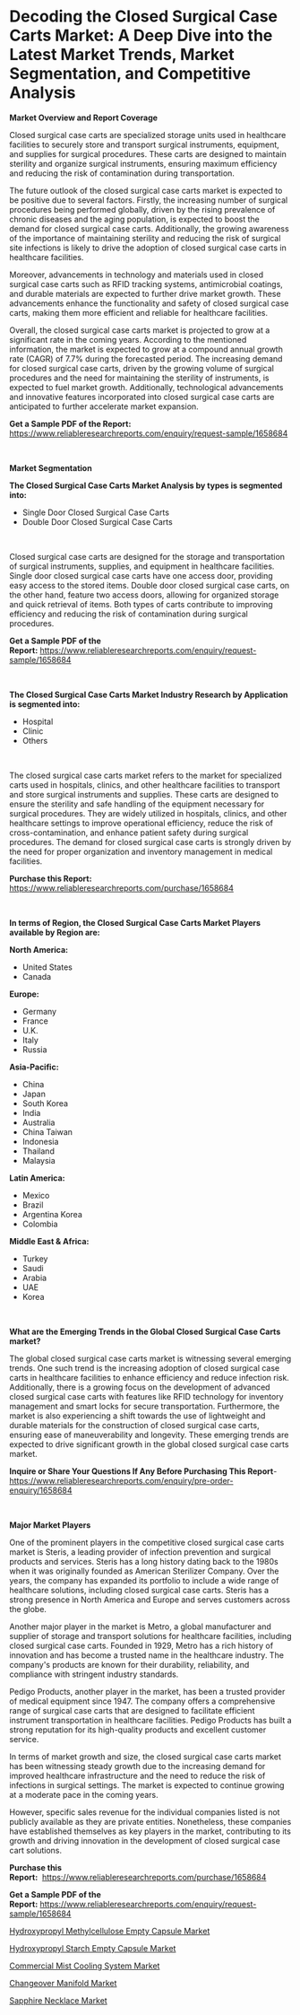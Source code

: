 <p><h1>Decoding the Closed Surgical Case Carts Market: A Deep Dive into the Latest Market Trends, Market Segmentation, and Competitive Analysis</h1></p><p><strong>Market Overview and Report Coverage</strong></p>
<p><p>Closed surgical case carts are specialized storage units used in healthcare facilities to securely store and transport surgical instruments, equipment, and supplies for surgical procedures. These carts are designed to maintain sterility and organize surgical instruments, ensuring maximum efficiency and reducing the risk of contamination during transportation.</p><p>The future outlook of the closed surgical case carts market is expected to be positive due to several factors. Firstly, the increasing number of surgical procedures being performed globally, driven by the rising prevalence of chronic diseases and the aging population, is expected to boost the demand for closed surgical case carts. Additionally, the growing awareness of the importance of maintaining sterility and reducing the risk of surgical site infections is likely to drive the adoption of closed surgical case carts in healthcare facilities.</p><p>Moreover, advancements in technology and materials used in closed surgical case carts such as RFID tracking systems, antimicrobial coatings, and durable materials are expected to further drive market growth. These advancements enhance the functionality and safety of closed surgical case carts, making them more efficient and reliable for healthcare facilities.</p><p>Overall, the closed surgical case carts market is projected to grow at a significant rate in the coming years. According to the mentioned information, the market is expected to grow at a compound annual growth rate (CAGR) of 7.7% during the forecasted period. The increasing demand for closed surgical case carts, driven by the growing volume of surgical procedures and the need for maintaining the sterility of instruments, is expected to fuel market growth. Additionally, technological advancements and innovative features incorporated into closed surgical case carts are anticipated to further accelerate market expansion.</p></p>
<p><strong>Get a Sample PDF of the Report:</strong> <a href="https://www.reliableresearchreports.com/enquiry/request-sample/1658684">https://www.reliableresearchreports.com/enquiry/request-sample/1658684</a></p>
<p>&nbsp;</p>
<p><strong>Market Segmentation</strong></p>
<p><strong>The Closed Surgical Case Carts Market Analysis by types is segmented into:</strong></p>
<p><ul><li>Single Door Closed Surgical Case Carts</li><li>Double Door Closed Surgical Case Carts</li></ul></p>
<p>&nbsp;</p>
<p><p>Closed surgical case carts are designed for the storage and transportation of surgical instruments, supplies, and equipment in healthcare facilities. Single door closed surgical case carts have one access door, providing easy access to the stored items. Double door closed surgical case carts, on the other hand, feature two access doors, allowing for organized storage and quick retrieval of items. Both types of carts contribute to improving efficiency and reducing the risk of contamination during surgical procedures.</p></p>
<p><strong>Get a Sample PDF of the Report:</strong>&nbsp;<a href="https://www.reliableresearchreports.com/enquiry/request-sample/1658684">https://www.reliableresearchreports.com/enquiry/request-sample/1658684</a></p>
<p>&nbsp;</p>
<p><strong>The Closed Surgical Case Carts Market Industry Research by Application is segmented into:</strong></p>
<p><ul><li>Hospital</li><li>Clinic</li><li>Others</li></ul></p>
<p>&nbsp;</p>
<p><p>The closed surgical case carts market refers to the market for specialized carts used in hospitals, clinics, and other healthcare facilities to transport and store surgical instruments and supplies. These carts are designed to ensure the sterility and safe handling of the equipment necessary for surgical procedures. They are widely utilized in hospitals, clinics, and other healthcare settings to improve operational efficiency, reduce the risk of cross-contamination, and enhance patient safety during surgical procedures. The demand for closed surgical case carts is strongly driven by the need for proper organization and inventory management in medical facilities.</p></p>
<p><strong>Purchase this Report:</strong>&nbsp; <a href="https://www.reliableresearchreports.com/purchase/1658684">https://www.reliableresearchreports.com/purchase/1658684</a></p>
<p>&nbsp;</p>
<p><strong>In terms of Region, the Closed Surgical Case Carts Market Players available by Region are:</strong></p>
<p>
    <p> <strong> North America: </strong>
        <ul>
            <li>United States</li>
            <li>Canada</li>
        </ul>
        </p> 
    <p> <strong> Europe: </strong>
        <ul>
            <li>Germany</li>
            <li>France</li>
            <li>U.K.</li>
            <li>Italy</li>
            <li>Russia</li>
        </ul>
        </p> 
    <p> <strong> Asia-Pacific: </strong>
        <ul>
            <li>China</li>
            <li>Japan</li>
            <li>South Korea</li>
            <li>India</li>
            <li>Australia</li>
            <li>China Taiwan</li>
            <li>Indonesia</li>
            <li>Thailand</li>
            <li>Malaysia</li>
        </ul>
        </p> 
    <p> <strong> Latin America: </strong>
        <ul>
            <li>Mexico</li>
            <li>Brazil</li>
            <li>Argentina Korea</li>
            <li>Colombia</li>
        </ul>
        </p> 
    <p> <strong> Middle East & Africa: </strong>
        <ul>
            <li>Turkey</li>
            <li>Saudi</li>
            <li>Arabia</li>
            <li>UAE</li>
            <li>Korea</li>
        </ul>
    </p>
    </p>
<p>&nbsp;</p>
<p><strong>What are the Emerging Trends in the Global Closed Surgical Case Carts market?</strong></p>
<p><p>The global closed surgical case carts market is witnessing several emerging trends. One such trend is the increasing adoption of closed surgical case carts in healthcare facilities to enhance efficiency and reduce infection risk. Additionally, there is a growing focus on the development of advanced closed surgical case carts with features like RFID technology for inventory management and smart locks for secure transportation. Furthermore, the market is also experiencing a shift towards the use of lightweight and durable materials for the construction of closed surgical case carts, ensuring ease of maneuverability and longevity. These emerging trends are expected to drive significant growth in the global closed surgical case carts market.</p></p>
<p><strong>Inquire or Share Your Questions If Any Before Purchasing This Report</strong>- <a href="https://www.reliableresearchreports.com/enquiry/pre-order-enquiry/1658684">https://www.reliableresearchreports.com/enquiry/pre-order-enquiry/1658684</a></p>
<p>&nbsp;</p>
<p><strong>Major Market Players</strong></p>
<p><p>One of the prominent players in the competitive closed surgical case carts market is Steris, a leading provider of infection prevention and surgical products and services. Steris has a long history dating back to the 1980s when it was originally founded as American Sterilizer Company. Over the years, the company has expanded its portfolio to include a wide range of healthcare solutions, including closed surgical case carts. Steris has a strong presence in North America and Europe and serves customers across the globe. </p><p>Another major player in the market is Metro, a global manufacturer and supplier of storage and transport solutions for healthcare facilities, including closed surgical case carts. Founded in 1929, Metro has a rich history of innovation and has become a trusted name in the healthcare industry. The company's products are known for their durability, reliability, and compliance with stringent industry standards.</p><p>Pedigo Products, another player in the market, has been a trusted provider of medical equipment since 1947. The company offers a comprehensive range of surgical case carts that are designed to facilitate efficient instrument transportation in healthcare facilities. Pedigo Products has built a strong reputation for its high-quality products and excellent customer service.</p><p>In terms of market growth and size, the closed surgical case carts market has been witnessing steady growth due to the increasing demand for improved healthcare infrastructure and the need to reduce the risk of infections in surgical settings. The market is expected to continue growing at a moderate pace in the coming years.</p><p>However, specific sales revenue for the individual companies listed is not publicly available as they are private entities. Nonetheless, these companies have established themselves as key players in the market, contributing to its growth and driving innovation in the development of closed surgical case cart solutions.</p></p>
<p><strong>Purchase this Report:</strong>&nbsp;&nbsp;<a href="https://www.reliableresearchreports.com/purchase/1658684">https://www.reliableresearchreports.com/purchase/1658684</a></p>
<p></p>
<p><strong>Get a Sample PDF of the Report:</strong>&nbsp;<a href="https://www.reliableresearchreports.com/enquiry/request-sample/1658684">https://www.reliableresearchreports.com/enquiry/request-sample/1658684</a></p>
<p><p><a href="https://github.com/abdelrhmankishk22/Market-Research-Report-List-1/blob/main/hydroxypropyl-methylcellulose-empty-capsule-market.md">Hydroxypropyl Methylcellulose Empty Capsule Market</a></p><p><a href="https://github.com/mahnoor2003/Market-Research-Report-List-1/blob/main/hydroxypropyl-starch-empty-capsule-market.md">Hydroxypropyl Starch Empty Capsule Market</a></p><p><a href="https://www.linkedin.com/pulse/commercial-mist-cooling-system-market-size-share-global-oc4ee/">Commercial Mist Cooling System Market</a></p><p><a href="https://www.linkedin.com/pulse/changeover-manifold-market-challenges-opportunities-growth-sccae/">Changeover Manifold Market</a></p><p><a href="https://medium.com/@christianhunter987/sapphire-necklace-market-size-growth-forecast-2023-2030-6b864a53747c">Sapphire Necklace Market</a></p></p>